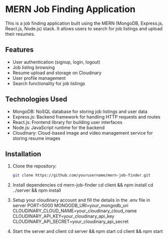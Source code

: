 # MERN Job Finding Application

This is a job finding application built using the MERN (MongoDB, Express.js, React.js, Node.js) stack. It allows users to search for job listings and upload their resumes.

## Features

- User authentication (signup, login, logout)
- Job listing browsing
- Resume upload and storage on Cloudinary
- User profile management
- Search functionality for job listings

## Technologies Used

- MongoDB: NoSQL database for storing job listings and user data
- Express.js: Backend framework for handling HTTP requests and routes
- React.js: Frontend library for building user interfaces
- Node.js: JavaScript runtime for the backend
- Cloudinary: Cloud-based image and video management service for storing resume images

## Installation

1. Clone the repository:

   ```bash
   git clone https://github.com/yourusername/mern-job-finder.git

2. Install dependencies
    cd mern-job-finder
    cd client && npm install
    cd ../server && npm install

3. Setup your cloudinary account and fill the details in the .env file in server
    PORT=5000
    MONGODB_URI=your_mongodb_uri
    CLOUDINARY_CLOUD_NAME=your_cloudinary_cloud_name
    CLOUDINARY_API_KEY=your_cloudinary_api_key
    CLOUDINARY_API_SECRET=your_cloudinary_api_secret

4. Start the server and client
     cd server && npm start
     cd client && npm start

